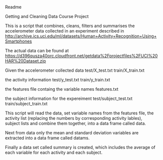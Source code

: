 Readme

Getting and Cleaning Data Course Project

This is a script that combines, cleans, filters and summarises the accelerometer data collected in an experiment 
described in 
http://archive.ics.uci.edu/ml/datasets/Human+Activity+Recognition+Using+Smartphones 

The actual data can be found at
https://d396qusza40orc.cloudfront.net/getdata%2Fprojectfiles%2FUCI%20HAR%20Dataset.zip 

Given the accelerometer collected data 
test/X_test.txt
train/X_train.txt

the activity information
test/y_test.txt
train/y_train.txt

the features file containg the variable names
features.txt

the subject information for the expereiment
test/subject_test.txt
train/subject_train.txt

This script will read the data, set variable names from the features file, the activity list (replacing the numbers by corresponding activity lables), subject lists and combine them together, into a data frame called data. 

Next from data only the mean and standard deviation variables are extracted into a data frame called datams.

Finally a data set called summary is created, which includes the average of each variable for each activity and each subject.
